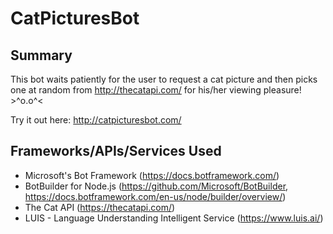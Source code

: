 # CatPicturesBot

## Summary
This bot waits patiently for the user to request a cat picture and then picks one at random from http://thecatapi.com/ for his/her viewing pleasure! >^o.o^<

Try it out here: http://catpicturesbot.com/

## Frameworks/APIs/Services Used
* Microsoft's Bot Framework (https://docs.botframework.com/)
* BotBuilder for Node.js (https://github.com/Microsoft/BotBuilder, https://docs.botframework.com/en-us/node/builder/overview/)
* The Cat API (https://thecatapi.com/)
* LUIS - Language Understanding Intelligent Service (https://www.luis.ai/)

